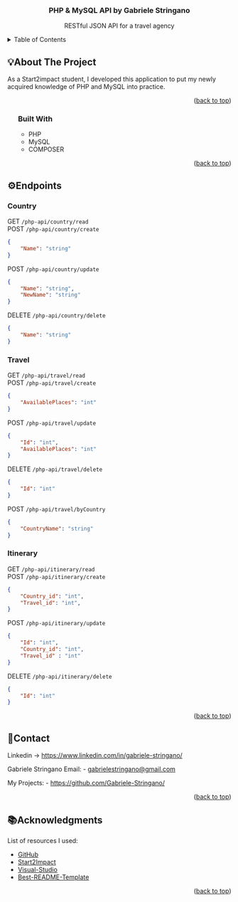 <!-- PROJECT LOGO -->
<br />
<div align="center">

  <h3 align="center">PHP & MySQL API by Gabriele Stringano</h3>

  <p align="center">
  RESTful JSON API for a travel agency
  </p>
</div>

<!-- TABLE OF CONTENTS -->
<details>
  <summary>Table of Contents</summary>
  <ol>
    <li>
      About The Project
      <ul>
        <li>Built With</li>
      </ul>
    </li>
    <li>Endpoints</li>
    <li>Contact</li>
    <li>Acknowledgments</li>
  </ol>
</details>

<!-- ABOUT THE PROJECT -->
## 💡About The Project

As a Start2impact student, I developed this application to put my newly acquired knowledge of PHP and MySQL into practice.

<p align="right">(<a href="#top">back to top</a>)</p>

<ol>

### Built With


* PHP
* MySQL
* COMPOSER

<p align="right">(<a href="#top">back to top</a>)</p>

</ol>

<!-- How it Work + ScreenShot -->

## ⚙️Endpoints

### Country

GET `/php-api/country/read`
<br />
POST `/php-api/country/create`

```json
{
    "Name": "string"
}
```

POST `/php-api/country/update`
```json
{
    "Name": "string",
    "NewName": "string"
}
```

DELETE `/php-api/country/delete`
```json
{
    "Name": "string"
}
```

### Travel

GET `/php-api/travel/read`
<br />
POST `/php-api/travel/create`

```json
{
    "AvailablePlaces": "int"
}
```

POST `/php-api/travel/update`
```json
{
    "Id": "int",
    "AvailablePlaces": "int"
}
```

DELETE `/php-api/travel/delete`
```json
{
    "Id": "int"
}
```

POST `/php-api/travel/byCountry`
```json
{
    "CountryName": "string"
}
```

### Itinerary

GET `/php-api/itinerary/read`
<br />
POST `/php-api/itinerary/create`

```json
{
    "Country_id": "int",
    "Travel_id": "int",
}
```

POST `/php-api/itinerary/update`
```json
{
    "Id": "int",
    "Country_id": "int",
    "Travel_id" : "int"
}
```

DELETE `/php-api/itinerary/delete`
```json
{
    "Id": "int"
}
```

<p align="right">(<a href="#top">back to top</a>)</p>

<!-- CONTACT -->
## 📲Contact

Linkedin -> https://www.linkedin.com/in/gabriele-stringano/

Gabriele Stringano Email: - gabrielestringano@gmail.com

My Projects: - https://github.com/Gabriele-Stringano/
<p align="right">(<a href="#top">back to top</a>)</p>

<!-- ACKNOWLEDGMENTS -->
## 📚Acknowledgments

List of resources I used:

* [GitHub](https://github.com)
* [Start2Impact](https://www.start2impact.it/)
* [Visual-Studio](https://code.visualstudio.com/)
* [Best-README-Template](https://github.com/ferneynava/Best-README-Template)

<p align="right">(<a href="#top">back to top</a>)</p>



<!-- MARKDOWN LINKS & IMAGES -->
<!-- https://www.markdownguide.org/basic-syntax/#reference-style-links -->

